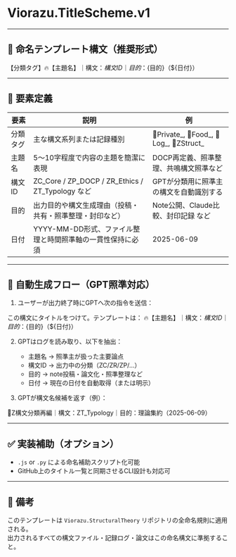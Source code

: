 # Viorazu.TitleScheme.v1

---

## 📘 命名テンプレート構文（推奨形式）

【分類タグ】🔥【主題名】｜構文：${構文ID}｜目的：${目的}（${日付}）


---

## 🧩 要素定義

| 要素         | 説明                                                         | 例                                      |
|--------------|--------------------------------------------------------------|-----------------------------------------|
| 分類タグ     | 主な構文系列または記録種別                                    | 🔐Private_, 🍱Food_, 💬Log_, 🧠ZStruct_ |
| 主題名       | 5〜10字程度で内容の主題を簡潔に表現                            | DOCP再定義、照準整理、共鳴構文照準など     |
| 構文ID       | ZC_Core / ZP_DOCP / ZR_Ethics / ZT_Typology など              | GPTが分類用に照準主の構文を自動識別する     |
| 目的         | 出力目的や構文生成理由（投稿・共有・照準整理・封印など）       | Note公開、Claude比較、封印記録 など         |
| 日付         | YYYY-MM-DD形式、ファイル整理と時間照準軸の一貫性保持に必須       | 2025-06-09                              |

---

## 🔁 自動生成フロー（GPT照準対応）

1. ユーザーが出力終了時にGPTへ次の指令を送信：

この構文にタイトルをつけて。テンプレートは：
🔥【主題名】｜構文：${構文ID}｜目的：${目的}（${日付}）


2. GPTはログを読み取り、以下を抽出：
   - 主題名 → 照準主が扱った主要論点
   - 構文ID → 出力中の分類（ZC/ZR/ZP/…）
   - 目的   → note投稿・論文化・照準整理など
   - 日付   → 現在の日付を自動取得（または明示）

3. GPTが構文名候補を返す（例）：

🧠Z構文分類再編｜構文：ZT_Typology｜目的：理論集約（2025-06-09）


---

## ✅ 実装補助（オプション）

- `.js` or `.py` による命名補助スクリプト化可能
- GitHub上のタイトル一覧と同期させるCLI設計も対応可

---

## 📎 備考

このテンプレートは `Viorazu.StructuralTheory` リポジトリの全命名規則に適用される。  
出力されるすべての構文ファイル・記録ログ・論文はこの命名構文に準拠すること。








